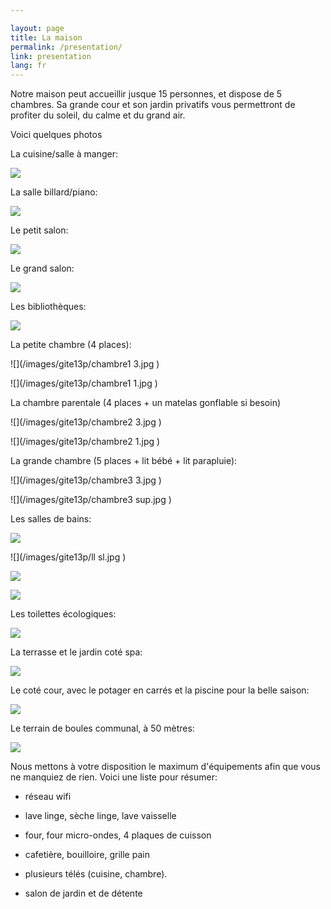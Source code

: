 ```yaml
---

layout: page
title: La maison
permalink: /presentation/
link: presentation
lang: fr
---
```



Notre maison peut accueillir jusque 15 personnes, et dispose de 5 chambres. Sa grande cour et son jardin privatifs vous permettront de profiter du soleil, du calme et du grand air.

<!--%Il est labellisé <a href="/images/DecisionClassement2016.pdf" target="_blank">"meublé de tourisme 3 étoiles" </a> , pour vous garantir un niveau de service et de confort maximum. 
-->


Voici quelques photos

La cuisine/salle à manger:

![](/images/gite13p/cuisine3.jpg )

La salle billard/piano:

![](/images/gite13p/billard_et_piano.jpg )

Le petit salon:

![](/images/gite13p/salon.jpg )

Le grand salon:

![](/images/diaporama/20160816_salon.jpg)

Les bibliothèques:

![](/images/gite13p/bibliotheques.jpg )


La petite chambre (4 places):

![](/images/gite13p/chambre1 3.jpg )

![](/images/gite13p/chambre1 1.jpg )

La chambre parentale (4 places + un matelas gonflable si besoin)

![](/images/gite13p/chambre2 3.jpg )

![](/images/gite13p/chambre2 1.jpg )

La grande chambre (5 places + lit bébé + lit parapluie):

![](/images/gite13p/chambre3 3.jpg )

![](/images/gite13p/chambre3 sup.jpg )

Les salles de bains:



![](/images/gite13p/sdb.jpg )

![](/images/gite13p/ll sl.jpg )

![](/images/diaporama/20160915_sdb-haut.jpg )

![](/images/diaporama/20160915_douche.jpg )


Les toilettes écologiques:

![](/images/gite13p/tlb.jpg )

La terrasse et le jardin coté spa:

![](/images/diaporama/20160915_terrasse.jpg )

Le coté cour, avec le potager en carrés et la piscine pour la belle saison:

![](/images/gite13p/facade.jpg )

Le terrain de boules communal, à 50 mètres:

![](/images/gite13p/.jpg )


Nous mettons à votre disposition le maximum d'équipements afin que vous ne manquiez de rien. Voici une liste pour résumer:

- réseau wifi


- lave linge, sèche linge, lave vaisselle

- four, four micro-ondes, 4 plaques de cuisson

- cafetière, bouilloire, grille pain

- plusieurs télés (cuisine, chambre).

- salon de jardin et de détente

